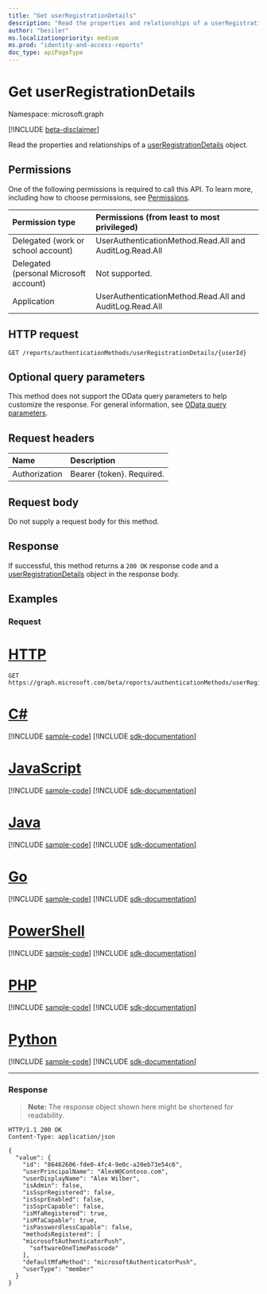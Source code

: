 ```yaml
---
title: "Get userRegistrationDetails"
description: "Read the properties and relationships of a userRegistrationDetails object."
author: "besiler"
ms.localizationpriority: medium
ms.prod: "identity-and-access-reports"
doc_type: apiPageType
---
```


# Get userRegistrationDetails
Namespace: microsoft.graph

[!INCLUDE [beta-disclaimer](../../includes/beta-disclaimer.md)]

Read the properties and relationships of a [userRegistrationDetails](../resources/userregistrationdetails.md) object.

## Permissions
One of the following permissions is required to call this API. To learn more, including how to choose permissions, see [Permissions](/graph/permissions-reference).

|Permission type|Permissions (from least to most privileged)|
|:---|:---|
|Delegated (work or school account)|UserAuthenticationMethod.Read.All and AuditLog.Read.All|
|Delegated (personal Microsoft account)|Not supported.|
|Application|UserAuthenticationMethod.Read.All and AuditLog.Read.All|

## HTTP request

<!-- {
  "blockType": "ignored"
}
-->
``` http
GET /reports/authenticationMethods/userRegistrationDetails/{userId}
```

## Optional query parameters
This method does not support the OData query parameters to help customize the response. For general information, see [OData query parameters](/graph/query-parameters).

## Request headers
|Name|Description|
|:---|:---|
|Authorization|Bearer {token}. Required.|

## Request body
Do not supply a request body for this method.

## Response

If successful, this method returns a `200 OK` response code and a [userRegistrationDetails](../resources/userregistrationdetails.md) object in the response body.

## Examples

### Request

# [HTTP](#tab/http)
<!-- {
  "blockType": "request",
  "name": "get_userregistrationdetails"
}
-->
``` http
GET https://graph.microsoft.com/beta/reports/authenticationMethods/userRegistrationDetails/{userRegistrationDetailsId}
```

# [C#](#tab/csharp)
[!INCLUDE [sample-code](../includes/snippets/csharp/get-userregistrationdetails-csharp-snippets.md)]
[!INCLUDE [sdk-documentation](../includes/snippets/snippets-sdk-documentation-link.md)]

# [JavaScript](#tab/javascript)
[!INCLUDE [sample-code](../includes/snippets/javascript/get-userregistrationdetails-javascript-snippets.md)]
[!INCLUDE [sdk-documentation](../includes/snippets/snippets-sdk-documentation-link.md)]

# [Java](#tab/java)
[!INCLUDE [sample-code](../includes/snippets/java/get-userregistrationdetails-java-snippets.md)]
[!INCLUDE [sdk-documentation](../includes/snippets/snippets-sdk-documentation-link.md)]

# [Go](#tab/go)
[!INCLUDE [sample-code](../includes/snippets/go/get-userregistrationdetails-go-snippets.md)]
[!INCLUDE [sdk-documentation](../includes/snippets/snippets-sdk-documentation-link.md)]

# [PowerShell](#tab/powershell)
[!INCLUDE [sample-code](../includes/snippets/powershell/get-userregistrationdetails-powershell-snippets.md)]
[!INCLUDE [sdk-documentation](../includes/snippets/snippets-sdk-documentation-link.md)]

# [PHP](#tab/php)
[!INCLUDE [sample-code](../includes/snippets/php/get-userregistrationdetails-php-snippets.md)]
[!INCLUDE [sdk-documentation](../includes/snippets/snippets-sdk-documentation-link.md)]

# [Python](#tab/python)
[!INCLUDE [sample-code](../includes/snippets/python/get-userregistrationdetails-python-snippets.md)]
[!INCLUDE [sdk-documentation](../includes/snippets/snippets-sdk-documentation-link.md)]

---

### Response
>**Note:** The response object shown here might be shortened for readability.
<!-- {
  "blockType": "response",
  "truncated": true,
  "@odata.type": "microsoft.graph.userRegistrationDetails"
}
-->
``` http
HTTP/1.1 200 OK
Content-Type: application/json

{
  "value": {
    "id": "86462606-fde0-4fc4-9e0c-a20eb73e54c6",
    "userPrincipalName": "AlexW@Contoso.com",
    "userDisplayName": "Alex Wilber",
    "isAdmin": false,
    "isSsprRegistered": false,
    "isSsprEnabled": false,
    "isSsprCapable": false,
    "isMfaRegistered": true,
    "isMfaCapable": true,
    "isPasswordlessCapable": false,
    "methodsRegistered": [
    "microsoftAuthenticatorPush",
      "softwareOneTimePasscode"
    ],
    "defaultMfaMethod": "microsoftAuthenticatorPush",
    "userType": "member"
  }
}
```

